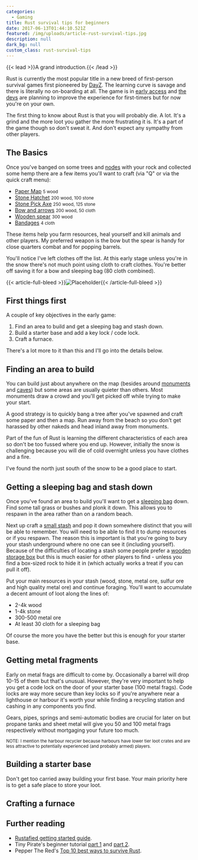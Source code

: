 ```yaml
---
categories:
  - Gaming
title: Rust survival tips for beginners
date: 2017-06-13T01:44:10.521Z
featured: /img/uploads/article-rust-survival-tips.jpg
description: null
dark_bg: null
custom_class: rust-survival-tips
---
```

{{< lead >}}A grand introduction.{{< /lead >}}

Rust is currently the most popular title in a new breed of first-person survival games first pioneered by [DayZ](https://www.bistudio.com/games/dayz). The learning curve is savage and there is literally no on-boarding at all. The game is in [early access](https://en.wikipedia.org/wiki/Early_access) and [the devs](http://www.facepunchstudios.com/) are planning to improve the experience for first-timers but for now you're on your own. 

The first thing to know about Rust is that you will probably die. A lot. It's a grind and the more loot you gather the more frustrating it is. It's a part of the game though so don't sweat it. And don't expect any sympathy from other players.

## The Basics

Once you've banged on some trees and [nodes](http://rust.wikia.com/wiki/Rocks) with your rock and collected some hemp there are a few items you'll want to craft (via "Q" or via the quick craft menu):

- [Paper Map](http://rust.wikia.com/wiki/Paper_Map) <small>5 wood</small>
- [Stone Hatchet](http://rust.wikia.com/wiki/Stone_Hatchet) <small>200 wood, 100 stone</small>
- [Stone Pick Axe](http://rust.wikia.com/wiki/Stone_Pick_Axe) <small>250 wood, 125 stone</small>
- [Bow and arrows](http://rust.wikia.com/wiki/Hunting_Bow) <small>200 wood, 50 cloth</small>
- [Wooden spear](http://rust.wikia.com/wiki/Wooden_Spear) <small>300 wood</small>
- [Bandages](http://rust.wikia.com/wiki/Bandage) <small>4 cloth</small>

These items help you farm resources, heal yourself and kill animals and other players. My preferred weapon is the bow but the spear is handy for close quarters combat and for popping barrels.

You'll notice I've left clothes off the list. At this early stage unless you're in the snow there's not much point using cloth to craft clothes. You're better off saving it for a bow and sleeping bag (80 cloth combined).


{{< article-full-bleed >}}![Placeholder](http:\/\/via.placeholder.com\/350x150){{< /article-full-bleed >}}


## First things first

A couple of key objectives in the early game:

1. Find an area to build and get a sleeping bag and stash down.
2. Build a starter base and add a key lock / code lock.
3. Craft a furnace.

There's a lot more to it than this and I'll go into the details below.


## Finding an area to build

You can build just about anywhere on the map (besides around [monuments](http://rust.wikia.com/wiki/Category:Monuments) and [caves](http://rust.wikia.com/wiki/Cave)) but some areas are usually quieter than others. Most monuments draw a crowd and you'll get picked off while trying to make your start.

A good strategy is to quickly bang a tree after you've spawned and craft some paper and then a map. Run away from the beach so you don't get harassed by other nakeds and head inland away from monuments. 

Part of the fun of Rust is learning the different characteristics of each area so don't be too fussed where you end up. However, initially the snow is challenging because you will die of cold overnight unless you have clothes and a fire.

I've found the north just south of the snow to be a good place to start.


## Getting a sleeping bag and stash down

Once you've found an area to build you'll want to get a [sleeping bag](http://rust.wikia.com/wiki/Sleeping_Bag) down. Find some tall grass or bushes and plonk it down. This allows you to respawn in the area rather than on a random beach. 

Next up craft a [small stash](http://rust.wikia.com/wiki/Small_Stash) and pop it down somewhere distinct that you will be able to remember. You will need to be able to find it to dump resources or if you respawn. The reason this is important is that you're going to bury your stash underground where no one can see it (including yourself). Because of the difficulties of locating a stash some people prefer a [wooden storage box](http://rust.wikia.com/wiki/Wood_Storage_Box) but this is much easier for other players to find - unless you find a box-sized rock to hide it in (which actually works a treat if you can pull it off).

Put your main resources in your stash (wood, stone, metal ore, sulfur ore and high quality metal ore) and continue foraging. You'll want to accumulate a decent amount of loot along the lines of:

- 2-4k wood
- 1-4k stone
- 300-500 metal ore
- At least 30 cloth for a sleeping bag

Of course the more you have the better but this is enough for your starter base.


## Getting metal fragments

Early on metal frags are difficult to come by. Occasionally a barrel will drop 10-15 of them but that's unusual. However, they're very important to help you get a code lock on the door of your starter base (100 metal frags). Code locks are way more secure than key locks so if you're anywhere near a lighthouse or harbour it's worth your while finding a recycling station and cashing in any components you find. 

Gears, pipes, springs and semi-automatic bodies are crucial for later on but propane tanks and sheet metal will give you 50 and 100 metal frags respectively without mortgaging your future too much.

<small>NOTE: I mention the harbour recycler because harbours have lower tier loot crates and are less attractive to potentially experienced (and probably armed) players.</small>


## Building a starter base

Don't get too carried away building your first base. Your main priority here is to get a safe place to store your loot.


## Crafting a furnace



## Further reading

- [Rustafied getting started guide](https://www.rustafied.com/getting-started-in-rust-experimental/).
- Tiny Pirate's beginner tutorial [part 1](https://www.youtube.com/watch?v=MeiYPVB4BEY&t=127s) and [part 2](https://www.youtube.com/watch?v=FfC1gm9kya4).
- Pepper The Red's [Top 10 best ways to survive Rust](https://www.youtube.com/watch?v=pULXsgBP-YY&t=1s). 










